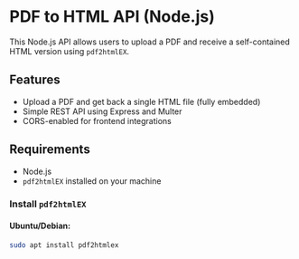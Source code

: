 # PDF to HTML API (Node.js)

This Node.js API allows users to upload a PDF and receive a self-contained HTML version using `pdf2htmlEX`.

## Features

- Upload a PDF and get back a single HTML file (fully embedded)
- Simple REST API using Express and Multer
- CORS-enabled for frontend integrations

## Requirements

- Node.js
- `pdf2htmlEX` installed on your machine

### Install `pdf2htmlEX`

#### Ubuntu/Debian:
```bash
sudo apt install pdf2htmlex
